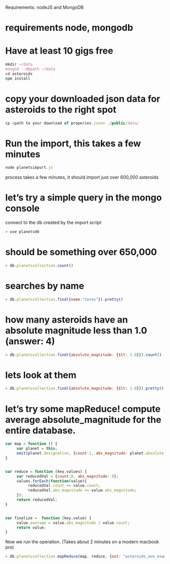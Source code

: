 Requirements: nodeJS and MongoDB


# requirements node, mongodb
# Have at least 10 gigs free
```javascript
mkdir ~/data
mongod --dbpath ~/data
cd asteroids
npm install
```

# copy your downloaded json data for asteroids to the right spot
```javascript
cp <path to your download of properies.json> ./public/data/
```

# Run the import, this takes a few minutes
```javascript
node planetsimport.js
```
process takes a few minutes, it should import just over 600,000 asteroids


# let’s try a simple query in the mongo console

connect to the db created by the import script
```javascript
> use planetsdb
```


# should be something over 650,000
```javascript
> db.planetscollection.count()  
```

# searches by name
```javascript
> db.planetscollection.find({name:"Ceres"}).pretty()
```

# how many asteroids have an absolute magnitude less than 1.0 (answer: 4)
```javascript
> db.planetscollection.find({absolute_magnitude: {$lt: 1.0}}).count()  
```

# lets look at them
```javascript
> db.planetscollection.find({absolute_magnitude: {$lt: 1.0}}).pretty()
```

# let’s try some mapReduce!  compute average absolute_magnitude for the entire database.

```javascript
var map = function () {
     var planet = this;
     emit(planet.designation, {count:1, abs_magnitude: planet.absolute_magnitude});
}


var reduce = function (key,values) {
     var reducedVal = {count:0, abs_magnitude: 0};
     values.forEach(function(value){
          reducedVal.count += value.count;
          reducedVal.abs_magnitude += value.abs_magnitude;
     });
     return reducedVal;
}


var finalize =  function (key,value) {
     value.average = value.abs_magnitude / value.count;
     return value;
}
```

Now we run the operation. (Takes about 2 minutes on a modern macbook pro)
```javascript
> db.planetscollection.mapReduce(map, reduce, {out: "asteroids_ave_example", finalize: finalize})
```
